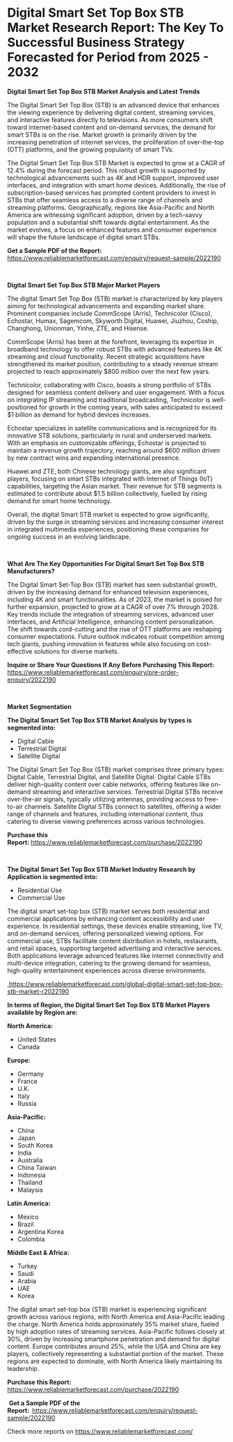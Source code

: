 <p><h1>Digital Smart Set Top Box STB Market Research Report: The Key To Successful Business Strategy Forecasted for Period from 2025 - 2032</h1></p><p><strong>Digital Smart Set Top Box STB Market Analysis and Latest Trends</strong></p>
<p><p>The Digital Smart Set Top Box (STB) is an advanced device that enhances the viewing experience by delivering digital content, streaming services, and interactive features directly to televisions. As more consumers shift toward internet-based content and on-demand services, the demand for smart STBs is on the rise. Market growth is primarily driven by the increasing penetration of internet services, the proliferation of over-the-top (OTT) platforms, and the growing popularity of smart TVs.</p><p>The Digital Smart Set Top Box STB Market is expected to grow at a CAGR of 12.4% during the forecast period. This robust growth is supported by technological advancements such as 4K and HDR support, improved user interfaces, and integration with smart home devices. Additionally, the rise of subscription-based services has prompted content providers to invest in STBs that offer seamless access to a diverse range of channels and streaming platforms. Geographically, regions like Asia-Pacific and North America are witnessing significant adoption, driven by a tech-savvy population and a substantial shift towards digital entertainment. As the market evolves, a focus on enhanced features and consumer experience will shape the future landscape of digital smart STBs.</p></p>
<p><strong>Get a Sample PDF of the Report:&nbsp;</strong> <a href="https://www.reliablemarketforecast.com/enquiry/request-sample/2022190?utm_campaign=1789&utm_medium=2&utm_source=Github&utm_content=ia&utm_term=29032025&utm_id=digital-smart-set-top-box-stb">https://www.reliablemarketforecast.com/enquiry/request-sample/2022190</a></p>
<p>&nbsp;</p>
<p><strong>Digital Smart Set Top Box STB Major Market Players</strong></p>
<p><p>The digital Smart Set Top Box (STB) market is characterized by key players aiming for technological advancements and expanding market share. Prominent companies include CommScope (Arris), Technicolor (Cisco), Echostar, Humax, Sagemcom, Skyworth Digital, Huawei, Jiuzhou, Coship, Changhong, Unionman, Yinhe, ZTE, and Hisense.</p><p>CommScope (Arris) has been at the forefront, leveraging its expertise in broadband technology to offer robust STBs with advanced features like 4K streaming and cloud functionality. Recent strategic acquisitions have strengthened its market position, contributing to a steady revenue stream projected to reach approximately $800 million over the next few years.</p><p>Technicolor, collaborating with Cisco, boasts a strong portfolio of STBs designed for seamless content delivery and user engagement. With a focus on integrating IP streaming and traditional broadcasting, Technicolor is well-positioned for growth in the coming years, with sales anticipated to exceed $1 billion as demand for hybrid devices increases.</p><p>Echostar specializes in satellite communications and is recognized for its innovative STB solutions, particularly in rural and underserved markets. With an emphasis on customizable offerings, Echostar is projected to maintain a revenue growth trajectory, reaching around $600 million driven by new contract wins and expanding international presence.</p><p>Huawei and ZTE, both Chinese technology giants, are also significant players, focusing on smart STBs integrated with Internet of Things (IoT) capabilities, targeting the Asian market. Their revenue for STB segments is estimated to contribute about $1.5 billion collectively, fuelled by rising demand for smart home technology.</p><p>Overall, the digital Smart STB market is expected to grow significantly, driven by the surge in streaming services and increasing consumer interest in integrated multimedia experiences, positioning these companies for ongoing success in an evolving landscape.</p></p>
<p>&nbsp;</p>
<p><strong>What Are The Key Opportunities For Digital Smart Set Top Box STB Manufacturers?</strong></p>
<p><p>The Digital Smart Set-Top Box (STB) market has seen substantial growth, driven by the increasing demand for enhanced television experiences, including 4K and smart functionalities. As of 2023, the market is poised for further expansion, projected to grow at a CAGR of over 7% through 2028. Key trends include the integration of streaming services, advanced user interfaces, and Artificial Intelligence, enhancing content personalization. The shift towards cord-cutting and the rise of OTT platforms are reshaping consumer expectations. Future outlook indicates robust competition among tech giants, pushing innovation in features while also focusing on cost-effective solutions for diverse markets.</p></p>
<p><strong>Inquire or Share Your Questions If Any Before Purchasing This Report:</strong> <a href="https://www.reliablemarketforecast.com/enquiry/pre-order-enquiry/2022190?utm_campaign=1789&utm_medium=2&utm_source=Github&utm_content=ia&utm_term=29032025&utm_id=digital-smart-set-top-box-stb">https://www.reliablemarketforecast.com/enquiry/pre-order-enquiry/2022190</a></p>
<p>&nbsp;</p>
<p><strong>Market Segmentation</strong></p>
<p><strong>The Digital Smart Set Top Box STB Market Analysis by types is segmented into:</strong></p>
<p><ul><li>Digital Cable</li><li>Terrestrial Digital</li><li>Satellite Digital</li></ul></p>
<p><p>The Digital Smart Set Top Box (STB) market comprises three primary types: Digital Cable, Terrestrial Digital, and Satellite Digital. Digital Cable STBs deliver high-quality content over cable networks, offering features like on-demand streaming and interactive services. Terrestrial Digital STBs receive over-the-air signals, typically utilizing antennas, providing access to free-to-air channels. Satellite Digital STBs connect to satellites, offering a wider range of channels and features, including international content, thus catering to diverse viewing preferences across various technologies.</p></p>
<p><strong>Purchase this Report:&nbsp;</strong><a href="https://www.reliablemarketforecast.com/purchase/2022190?utm_campaign=1789&utm_medium=2&utm_source=Github&utm_content=ia&utm_term=29032025&utm_id=digital-smart-set-top-box-stb">https://www.reliablemarketforecast.com/purchase/2022190</a></p>
<p>&nbsp;</p>
<p><strong>The Digital Smart Set Top Box STB Market Industry Research by Application is segmented into:</strong></p>
<p><ul><li>Residential Use</li><li>Commercial Use</li></ul></p>
<p><p>The digital smart set-top box (STB) market serves both residential and commercial applications by enhancing content accessibility and user experience. In residential settings, these devices enable streaming, live TV, and on-demand services, offering personalized viewing options. For commercial use, STBs facilitate content distribution in hotels, restaurants, and retail spaces, supporting targeted advertising and interactive services. Both applications leverage advanced features like internet connectivity and multi-device integration, catering to the growing demand for seamless, high-quality entertainment experiences across diverse environments.</p></p>
<p><a href="https://www.reliablemarketforecast.com/global-digital-smart-set-top-box-stb-market-r2022190?utm_campaign=1789&utm_medium=2&utm_source=Github&utm_content=ia&utm_term=29032025&utm_id=digital-smart-set-top-box-stb">&nbsp;https://www.reliablemarketforecast.com/global-digital-smart-set-top-box-stb-market-r2022190</a></p>
<p><strong>In terms of Region, the Digital Smart Set Top Box STB Market Players available by Region are:</strong></p>
<p>
    <p> <strong> North America: </strong>
        <ul>
            <li>United States</li>
            <li>Canada</li>
        </ul>
        </p> 
    <p> <strong> Europe: </strong>
        <ul>
            <li>Germany</li>
            <li>France</li>
            <li>U.K.</li>
            <li>Italy</li>
            <li>Russia</li>
        </ul>
        </p> 
    <p> <strong> Asia-Pacific: </strong>
        <ul>
            <li>China</li>
            <li>Japan</li>
            <li>South Korea</li>
            <li>India</li>
            <li>Australia</li>
            <li>China Taiwan</li>
            <li>Indonesia</li>
            <li>Thailand</li>
            <li>Malaysia</li>
        </ul>
        </p> 
    <p> <strong> Latin America: </strong>
        <ul>
            <li>Mexico</li>
            <li>Brazil</li>
            <li>Argentina Korea</li>
            <li>Colombia</li>
        </ul>
        </p> 
    <p> <strong> Middle East & Africa: </strong>
        <ul>
            <li>Turkey</li>
            <li>Saudi</li>
            <li>Arabia</li>
            <li>UAE</li>
            <li>Korea</li>
        </ul>
    </p>
    </p>
<p><p>The digital smart set-top box (STB) market is experiencing significant growth across various regions, with North America and Asia-Pacific leading the charge. North America holds approximately 35% market share, fueled by high adoption rates of streaming services. Asia-Pacific follows closely at 30%, driven by increasing smartphone penetration and demand for digital content. Europe contributes around 25%, while the USA and China are key players, collectively representing a substantial portion of the market. These regions are expected to dominate, with North America likely maintaining its leadership.</p></p>
<p><strong>Purchase this Report: </strong><a href="https://www.reliablemarketforecast.com/purchase/2022190?utm_campaign=1789&utm_medium=2&utm_source=Github&utm_content=ia&utm_term=29032025&utm_id=digital-smart-set-top-box-stb">https://www.reliablemarketforecast.com/purchase/2022190</a></p>
<p>&nbsp;<strong>Get a Sample PDF of the Report:&nbsp;&nbsp;</strong><a href="https://www.reliablemarketforecast.com/enquiry/request-sample/2022190?utm_campaign=1789&utm_medium=2&utm_source=Github&utm_content=ia&utm_term=29032025&utm_id=digital-smart-set-top-box-stb">https://www.reliablemarketforecast.com/enquiry/request-sample/2022190</a></p>
<p><strong></strong></p>
<p>Check more reports on <a href="https://www.reliablemarketforecast.com/?utm_campaign=1789&utm_medium=2&utm_source=Github&utm_content=ia&utm_term=29032025&utm_id=digital-smart-set-top-box-stb">https://www.reliablemarketforecast.com/</a></p>